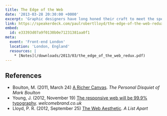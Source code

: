 ```yaml
---
title: The Edge of the Web
date: '2013-03-28 20:30:00 +0000'
excerpt: 'Graphic designers have long honed their craft to meet the specific constraints of television. As web designers begin to understand the true nature of our own medium, isn’t about time we did the same?'
link: https://speakerdeck.com/paulrobertlloyd/the-edge-of-the-web-redux
embed:
  id: e33393d07a9f0130b0e71231381aa0f1
meta:
  event: 'Front-end London'
  location: 'London, England'
  resources: |
    * [Notes](/downloads/2013/03/the_edge_of_the_web_redux.pdf)
---
```

## References

  * Boulton, M. (2011, March 24) [A Richer Canvas](http://www.markboulton.co.uk/journal/a-richer-canvas). <cite>The Personal Disquiet of Mark Boulton</cite>
  * Young, J. (2012, November 19) [The responsive web will be 99.9% typography](http://www.welcomebrand.co.uk/thoughts/the-responsive-web-will-be-99-9-typography/). <cite>welcomebrand.co.uk</cite>
  * Lloyd, P. R. (2012, September 25) [The Web Aesthetic](http://alistapart.com/article/the-web-aesthetic). <cite>A List Apart</cite>
